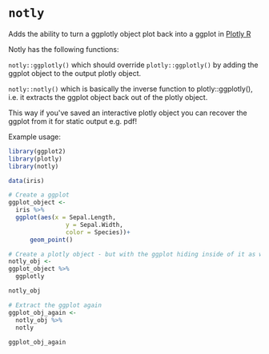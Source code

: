 # `notly`
Adds the ability to turn a ggplotly object plot back into a ggplot in [Plotly R](https://github.com/plotly/plotly.R)

Notly has the following functions:

`notly::ggplotly()` which should override `plotly::ggplotly()` by adding the ggplot object to the output plotly object.

`notly::notly()` which is basically the inverse function to plotly::ggplotly(), i.e. it extracts the ggplot object back out of the plotly object.

This way if you've saved an interactive plotly object you can recover the ggplot from it for static output e.g. pdf!


Example usage:
```r
library(ggplot2)
library(plotly)
library(notly)

data(iris)

# Create a ggplot
ggplot_object <-
  iris %>%
  ggplot(aes(x = Sepal.Length,
                y = Sepal.Width,
                color = Species))+
      geom_point()

# Create a plotly object - but with the ggplot hiding inside of it as well
notly_obj <-
ggplot_object %>%
  ggplotly

notly_obj

# Extract the ggplot again
ggplot_obj_again <-
  notly_obj %>%
  notly
  
ggplot_obj_again
```
